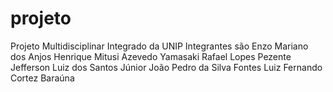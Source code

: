 
# projeto
Projeto Multidisciplinar Integrado da UNIP
Integrantes são
Enzo Mariano dos Anjos
Henrique Mitusi Azevedo Yamasaki
Rafael Lopes Pezente
Jefferson Luiz dos Santos Júnior
João Pedro da Silva Fontes
Luiz Fernando Cortez Baraúna